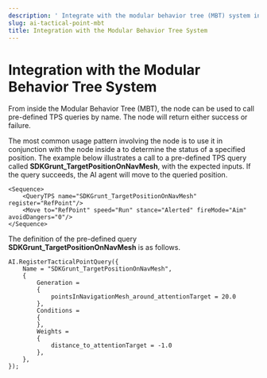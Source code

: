 ```yaml
---
description: ' Integrate with the modular behavior tree (MBT) system in &ALYlong;. '
slug: ai-tactical-point-mbt
title: Integration with the Modular Behavior Tree System
---
```

# Integration with the Modular Behavior Tree System<a name="ai-tactical-point-mbt"></a>

From inside the Modular Behavior Tree \(MBT\), the **<QueryTPS>** node can be used to call pre\-defined TPS queries by name\. The **<QueryTPS>** node will return either success or failure\. 

The most common usage pattern involving the **<QueryTPS>** node is to use it in conjunction with the **<Move>** node inside a **<Sequence>** to determine the status of a specified position\. The example below illustrates a call to a pre\-defined TPS query called **SDKGrunt\_TargetPositionOnNavMesh**, with the expected inputs\. If the query succeeds, the AI agent will move to the queried position\.

```
<Sequence>
    <QueryTPS name="SDKGrunt_TargetPositionOnNavMesh" register="RefPoint"/>
    <Move to="RefPoint" speed="Run" stance="Alerted" fireMode="Aim" avoidDangers="0"/>
</Sequence>
```

The definition of the pre\-defined query **SDKGrunt\_TargetPositionOnNavMesh** is as follows\.

```
AI.RegisterTacticalPointQuery({
    Name = "SDKGrunt_TargetPositionOnNavMesh",
    {
        Generation =
        {
            pointsInNavigationMesh_around_attentionTarget = 20.0
        },
        Conditions =
        {
        },
        Weights =
        {
            distance_to_attentionTarget = -1.0
        },
    },
});
```